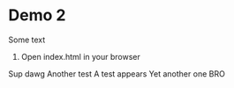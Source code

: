 # Demo 2

Some text

1. Open index.html in your browser

Sup dawg
Another test
A test appears
Yet another one
BRO